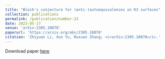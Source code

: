 ```yaml
---
title: "Bloch's conjecture for (anti-)autoequivalences on K3 surfaces"
collection: publications
permalink: /publication/number-23
date: 2023-05-17
venue: 'arXiv:2305.10078'
paperurl: 'https://arxiv.org/abs/2305.10078'
citation: 'Zhiyuan Li, Xun Yu, Ruxuan Zhang; <i>arXiv:2305.10078</i>.'
---
```


Download paper [here](https://arxiv.org/abs/2305.10078)
